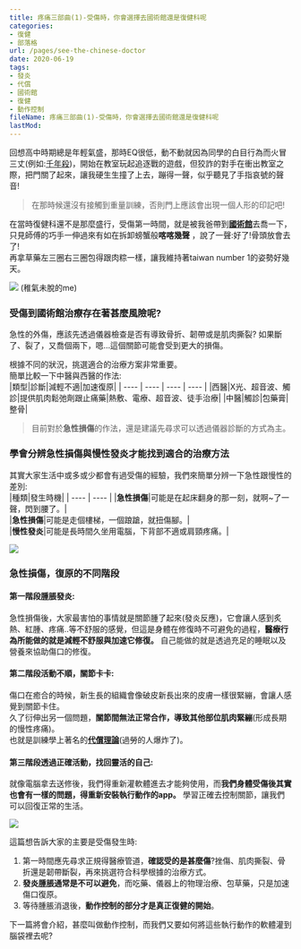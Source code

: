 ```yaml
---
title: 疼痛三部曲(1)-受傷時，你會選擇去國術館還是復健科呢
categories:
- 復健
- 部落格
url: /pages/see-the-chinese-doctor
date: 2020-06-19
tags:
- 發炎
- 代償
- 國術館
- 復健
- 動作控制
fileName: 疼痛三部曲(1)-受傷時，你會選擇去國術館還是復健科呢
lastMod: 
---
```

回想高中時期總是年輕氣盛，那時EQ很低，動不動就因為同學的白目行為而火冒三丈(例如:[千年殺](https://zh.wikipedia.org/wiki/%E5%8D%83%E5%B9%B4%E6%AE%BA))，開始在教室玩起追逐戰的遊戲，但狡詐的對手在衝出教室之際，把門關了起來，讓我硬生生撞了上去，蹦得一聲，似乎聽見了手指哀號的聲音!      

>在那時候還沒有接觸到重量訓練，否則門上應該會出現一個人形的印記吧!
 
在當時復健科還不是那麼盛行，受傷第一時間，就是被我爸帶到[**國術館**](https://zh.wikipedia.org/wiki/%E6%AD%A6%E9%A4%A8)去喬一下，只見師傅的巧手一伸過來有如在拆卸螃蟹般**喀喀幾聲**  ，說了一聲:好了!骨頭放會去了!    
再拿草藥左三圈右三圈包得跟肉粽一樣，讓我維持著taiwan number 1的姿勢好幾天。  

![](https://cdn.jsdelivr.net/gh/xiang0805/blogimage/img/疼痛三部曲(1)-受傷時，你會選擇去國術館還是復健科呢-1.jpg)
(稚氣未脫的me)

### 受傷到國術館治療存在著甚麼風險呢?

急性的外傷，應該先透過儀器檢查是否有導致骨折、韌帶或是肌肉撕裂?
 如果斷了、裂了，又喬個兩下，嗯…這個關節可能會受到更大的損傷。

根據不同的狀況，挑選適合的治療方案非常重要。  
簡單比較一下中醫與西醫的作法:  
|類型|診斷|減輕不適|加速復原|
|  ----  | ----  |  ----  | ----  |
|西醫|X光、超音波、觸診|提供肌肉鬆弛劑跟止痛藥|熱敷、電療、超音波、徒手治療| 
|中醫|觸診|包藥膏|整骨|
> 目前對於**急性損傷**的作法，還是建議先尋求可以透過儀器診斷的方式為主。

### 學會分辨急性損傷與慢性發炎才能找到適合的治療方法

其實大家生活中或多或少都會有過受傷的經驗，我們來簡單分辨一下急性跟慢性的差別:  
|種類|發生時機|
|  ----  | ----  |
|**急性損傷**|可能是在起床翻身的那一刻，就啊~了一聲，閃到腰了。|  
|**急性損傷**|可能是走個樓梯，一個踉蹌，就扭傷腳。|  
|**慢性發炎**|可能是長時間久坐用電腦，下背部不適或肩頸疼痛。|

![](https://cdn.jsdelivr.net/gh/xiang0805/blogimage/img/疼痛三部曲(1)-受傷時，你會選擇去國術館還是復健科呢-2.jpg)

### 急性損傷，復原的不同階段

#### 第一階段腫脹發炎:

急性損傷後，大家最害怕的事情就是關節腫了起來(發炎反應)，它會讓人感到炙熱、紅腫、疼痛..等不舒服的感覺，但這是身體在修復時不可避免的過程，**醫療行為所能做的就是減輕不舒服與加速它修復。**
自己能做的就是透過充足的睡眠以及營養來協助傷口的修復。

#### 第二階段活動不順，關節卡卡:

傷口在癒合的時候，新生長的組織會像破皮新長出來的皮膚一樣很緊繃，會讓人感覺到關節卡住。  
久了衍伸出另一個問題，**關節間無法正常合作，導致其他部位肌肉緊繃**(形成長期的慢性疼痛)。  
也就是訓練學上著名的[**代償理論**](https://blog.easepain.tw/by-easepain/pain-science-intro/)(過勞的人爆炸了)。

#### 第三階段透過正確活動，找回靈活的自己:

就像電腦拿去送修後，我們得重新灌軟體進去才能夠使用，而**我們身體受傷後其實也會有一樣的問題，得重新安裝執行動作的app。**
學習正確去控制關節，讓我們可以回復正常的生活。

![](https://cdn.jsdelivr.net/gh/xiang0805/blogimage/img/疼痛三部曲(1)-受傷時，你會選擇去國術館還是復健科呢-3.jpg)

這篇想告訴大家的主要是受傷發生時:   
1. 第一時間應先尋求正規得醫療管道，**確認受的是甚麼傷**?挫傷、肌肉撕裂、骨折還是韌帶斷裂，再來挑選符合科學根據的治療方式。      
2. **發炎腫脹通常是不可以避免**，而吃藥、儀器上的物理治療、包草藥，只是加速傷口復原。
3. 等待腫脹消退後，**動作控制的部分才是真正復健的開始**。    
    
下一篇將會介紹，甚麼叫做動作控制，而我們又要如何將這些執行動作的軟體灌到腦袋裡去呢?
